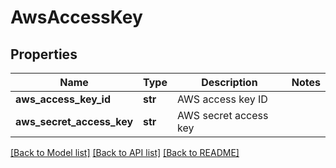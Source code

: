 # AwsAccessKey


## Properties
Name | Type | Description | Notes
------------ | ------------- | ------------- | -------------
**aws_access_key_id** | **str** | AWS access key ID | 
**aws_secret_access_key** | **str** | AWS secret access key | 

[[Back to Model list]](../README.md#documentation-for-models) [[Back to API list]](../README.md#documentation-for-api-endpoints) [[Back to README]](../README.md)


